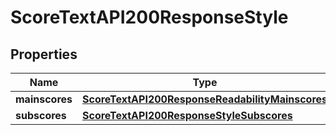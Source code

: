 

# ScoreTextAPI200ResponseStyle


## Properties

| Name | Type | Description | Notes |
|------------ | ------------- | ------------- | -------------|
|**mainscores** | [**ScoreTextAPI200ResponseReadabilityMainscores**](ScoreTextAPI200ResponseReadabilityMainscores.md) |  |  [optional] |
|**subscores** | [**ScoreTextAPI200ResponseStyleSubscores**](ScoreTextAPI200ResponseStyleSubscores.md) |  |  [optional] |




